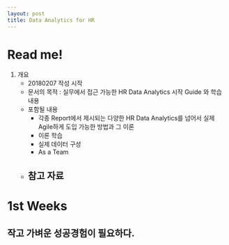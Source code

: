 ```yaml
---
layout: post
title: Data Analytics for HR
---
```

# Read me!

1. 개요
    - 20180207 작성 시작
    - 문서의 목적 : 실무에서 접근 가능한 HR Data Analytics 시작 Guide 와 학습 내용
    - 포함될 내용
        - 각종 Report에서 제시되는 다양한 HR Data Analytics를 넘어서 실제 Agile하게 도입 가능한 방법과 그 이론
        - 이론 학습
        - 실제 데이터 구성
        - As a Team
    - 참고 자료
        - 

# 1st Weeks

## 작고 가벼운 성공경험이 필요하다.
  